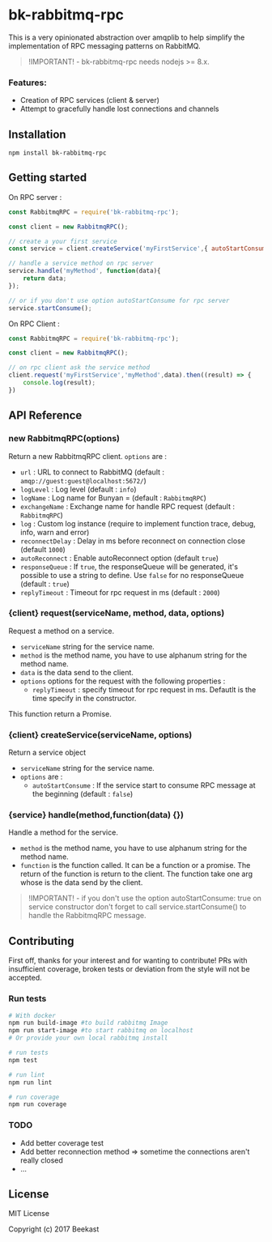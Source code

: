 # bk-rabbitmq-rpc

This is a very opinionated abstraction over amqplib to help simplify the implementation of RPC messaging patterns on RabbitMQ.

> !IMPORTANT! - bk-rabbitmq-rpc needs nodejs >= 8.x.

### Features:
 * Creation of RPC services (client & server)
 * Attempt to gracefully handle lost connections and channels

## Installation

```(bash)
npm install bk-rabbitmq-rpc
```

## Getting started

On RPC server :

```javascript
const RabbitmqRPC = require('bk-rabbitmq-rpc');

const client = new RabbitmqRPC();

// create a your first service
const service = client.createService('myFirstService',{ autoStartConsume: true })

// handle a service method on rpc server
service.handle('myMethod', function(data){
	return data;
});

// or if you don't use option autoStartConsume for rpc server
service.startConsume();

```
On RPC Client :
```javascript
const RabbitmqRPC = require('bk-rabbitmq-rpc');

const client = new RabbitmqRPC();

// on rpc client ask the service method
client.request('myFirstService','myMethod',data).then((result) => {
	console.log(result);
})

```

## API Reference

### new RabbitmqRPC(options)
Return a new RabbitmqRPC client.
`options` are :
 * 	`url` : URL to connect to RabbitMQ (default : `amqp://guest:guest@localhost:5672/`)
 * `logLevel` : Log level (default : `info`)
 * `logName` : Log name for Bunyan = (default : `RabbitmqRPC`)
 * `exchangeName` : Exchange name for handle RPC request  (default : `RabbitmqRPC`)
 * `log` : Custom log instance (require to implement function trace, debug, info, warn and error)
 * `reconnectDelay` : Delay in ms before reconnect on connection close (default `1000`)
 * `autoReconnect` : Enable autoReconnect option (default `true`)
 * `responseQueue` : If `true`, the responseQueue will be generated, it's possible to use a string to define. Use `false` for no responseQueue (default : `true`)
* `replyTimeout` : Timeout for rpc request in ms (default : `2000`)

### {client} request(serviceName, method, data, options)
Request a method on a service.
* `serviceName` string for the service name.
* `method` is the method name, you have to use alphanum string for the method name.
* `data` is the data send to the client.
* `options` options for the request with the following properties :
	* `replyTimeout` : specify timeout for rpc request in ms. Defautlt is the time specify in the constructor.

This function return a Promise.

### {client} createService(serviceName, options)
Return a service object
* `serviceName` string for the service name.
* `options` are :
	* `autoStartConsume` : If the service start to consume RPC message at the beginning (default : `false`)

### {service} handle(method,function(data) {})
Handle a method for the service.
* `method` is the method name, you have to use alphanum string for the method name.
* `function` is the function called. It can be a function or a promise. The return of the function is return to the client. The function take one arg whose is the data send by the client.

> !IMPORTANT! - if you don't use the option autoStartConsume: true on service constructor don't forget to call service.startConsume() to handle the RabbitmqRPC message.

## Contributing

First off, thanks for your interest and for wanting to contribute!
PRs with insufficient coverage, broken tests or deviation from the style will not be accepted.

### Run tests

```bash
# With docker
npm run build-image #to build rabbitmq Image
npm run start-image #to start rabbitmq on localhost
# Or provide your own local rabbitmq install

# run tests
npm test

# run lint
npm run lint

# run coverage
npm run coverage
```

### TODO
 * Add better coverage test
 * Add better reconnection method => sometime the connections aren't really closed
 * ...

## License
MIT License

Copyright (c) 2017 Beekast
